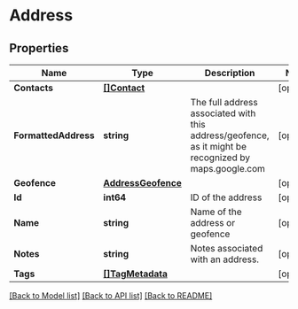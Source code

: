 # Address

## Properties
Name | Type | Description | Notes
------------ | ------------- | ------------- | -------------
**Contacts** | [**[]Contact**](Contact.md) |  | [optional] 
**FormattedAddress** | **string** | The full address associated with this address/geofence, as it might be recognized by maps.google.com | [optional] 
**Geofence** | [**AddressGeofence**](AddressGeofence.md) |  | [optional] 
**Id** | **int64** | ID of the address | [optional] 
**Name** | **string** | Name of the address or geofence | [optional] 
**Notes** | **string** | Notes associated with an address. | [optional] 
**Tags** | [**[]TagMetadata**](TagMetadata.md) |  | [optional] 

[[Back to Model list]](../README.md#documentation-for-models) [[Back to API list]](../README.md#documentation-for-api-endpoints) [[Back to README]](../README.md)


